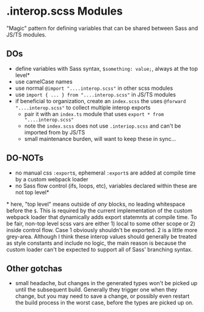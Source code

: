 # .interop.scss Modules

"Magic" pattern for defining variables that can be shared between Sass and JS/TS modules.

## DOs

- define variables with Sass syntax, `$something: value;`, always at the top level\*
- use camelCase names
- use normal `@import "....interop.scss"` in other scss modules
- use `import { ... } from "....interop.scss"` in JS/TS modules
- if beneficial to organization, create an `index.scss` the uses `@forward "....interop.scss"` to collect multiple interop exports
  - pair it with an `index.ts` module that uses `export * from "....interop.scss"`
  - note the `index.scss` does not use `.interiop.scss` and can't be imported from by JS/TS
  - small maintenance burden, will want to keep these in sync...

## DO-NOTs

- no manual css `:export`s, ephemeral `:export`s are added at compile time by a custom webpack loader
- no Sass flow control (ifs, loops, etc), variables declared within these are not top level\*

\* here, "top level" means outside of _any_ blocks, no leading whitespace before the `$`. This is required by the current implementation of the custom webpack loader that dynamically adds export statemnts at compile time. To be fair, non-top level scss vars are either 1) local to some other scope or 2) inside control flow. Case 1 obviously shouldn't be exported. 2 is a little more grey-area. Although I think these interop values should generally be treated as style constants and include no logic, the main reason is because the custom loader can't be expected to support all of Sass' branching syntax.

## Other gotchas

- small headache, but changes in the generated types won't be picked up until the subsequent build. Generally they trigger one when they change, but you may need to save a change, or possibly even restart the build process in the worst case, before the types are picked up on.
